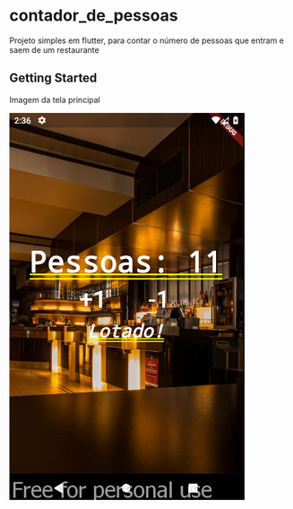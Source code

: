 # contador_de_pessoas

Projeto simples em flutter, para contar o número de pessoas que entram e saem de um restaurante

## Getting Started

Imagem da tela principal

![img](/screenshoots/Screenshot_01.png?raw=true "Foto 1")
